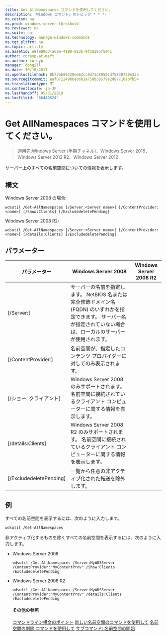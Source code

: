 ```yaml
---
title: Get AllNamespaces コマンドを使用してください。
description: 'Windows コマンド」のトピック * * *- '
ms.custom: na
ms.prod: windows-server-threshold
ms.reviewer: na
ms.suite: na
ms.technology: manage-windows-commands
ms.tgt_pltfrm: na
ms.topic: article
ms.assetid: e8fe896d-a69a-4180-923b-9f18185f5941
author: coreyp-at-msft
ms.author: coreyp
manager: dongill
ms.date: 10/16/2017
ms.openlocfilehash: 8b77bb80238ee63cc0d71d88592d75850720e33b
ms.sourcegitcommit: eaf071249b6eb6b1a758b38579a2d87710abfb54
ms.translationtype: MT
ms.contentlocale: ja-JP
ms.lasthandoff: 05/31/2019
ms.locfileid: "66440524"
---
```

# <a name="using-the-get-allnamespaces-command"></a>Get AllNamespaces コマンドを使用してください。

>適用先:Windows Server (半期チャネル)、Windows Server 2016、Windows Server 2012 R2、Windows Server 2012

サーバー上のすべての名前空間についての情報を表示します。
## <a name="syntax"></a>構文
Windows Server 2008 の場合:
```
wdsutil /Get-AllNamespaces [/Server:<Server name>] [/ContentProvider:<name>] [/Show:Clients] [/ExcludedeletePending]
```
Windows Server 2008 R2:
```
wdsutil /Get-AllNamespaces [/Server:<Server name>] [/ContentProvider:<name>] [/details:Clients] [/ExcludedeletePending]
```
## <a name="parameters"></a>パラメーター

|         パラメーター         |                                                                               Windows Server 2008                                                                               | Windows Server 2008 R2 |
|---------------------------|---------------------------------------------------------------------------------------------------------------------------------------------------------------------------------|------------------------|
|  [/Server:<Server name>]  | サーバーの名前を指定します。 NetBIOS 名または完全修飾ドメイン名 (FQDN) のいずれかを指定できます。 サーバー名が指定されていない場合は、ローカルのサーバーが使用されます。 |                        |
| [/ContentProvider:<name>] |                                                        名前空間が、指定したコンテンツ プロバイダーに対してのみ表示されます。                                                         |                        |
|      [/ショー: クライアント]      |                            Windows Server 2008 のみサポートされます。 名前空間に接続されているクライアント コンピューターに関する情報を表示します。                             |                        |
|    [/details:Clients]     |                           Windows Server 2008 R2 のみサポートされます。 名前空間に接続されているクライアント コンピューターに関する情報を表示します。                           |                        |
|  [/ExcludedeletePending]  |                                                              一覧から任意の非アクティブ化された転送を除外します。                                                              |                        |

## <a name="BKMK_examples"></a>例
すべての名前空間を表示するには、次のように入力します。
```
wdsutil /Get-AllNamespaces
```
非アクティブ化するものを除くすべての名前空間を表示するには、次のように入力します。
- Windows Server 2008
  ```
  wdsutil /Get-AllNamespaces /Server:MyWDSServer /ContentProvider:"MyContentProv" /Show:Clients /ExcludedeletePending
  ```
- Windows Server 2008 R2
  ```
  wdsutil /Get-AllNamespaces /Server:MyWDSServer /ContentProvider:"MyContentProv" /details:Clients /ExcludedeletePending
  ```
  #### <a name="additional-references"></a>その他の参照
  [コマンドライン構文のポイント](command-line-syntax-key.md)
  [新しい名前空間のコマンドを使用して](using-the-new-namespace-command.md)
  [名前空間の削除 コマンドを使用して](using-the-remove-namespace-command.md)
  [サブコマンド: 名前空間の開始](subcommand-start-namespace.md)
